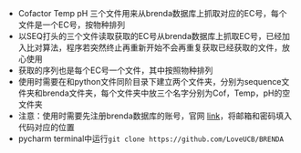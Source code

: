 - Cofactor Temp pH 三个文件用来从brenda数据库上抓取对应的EC号，每个文件是一个EC号，按物种排列
- 以SEQ打头的三个文件读取获取的EC号从brenda数据库上抓取EC号，已经加入比对算法，程序若突然终止再重新开始不会再重复获取已经获取的文件，放心使用
- 获取的序列也是每个EC号一个文件，其中按照物种排列
- 使用时需要在和python文件同阶目录下建立两个文件夹，分别为sequence文件夹和brenda文件夹，每个文件夹中放三个名字分别为Cof，Temp，pH的空文件夹
- 注意：使用时需要先注册brenda数据库的账号，官网 [link](https://www.brenda-enzymes.org/login.php)，将邮箱和密码填入代码对应的位置
- pycharm terminal中运行`git clone https://github.com/LoveUCB/BRENDA`

